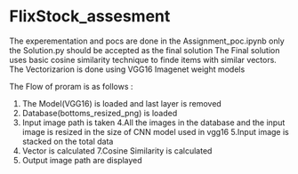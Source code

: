 # FlixStock_assesment
 The experementation and pocs are done in the Assignment_poc.ipynb
 only the Solution.py should be accepted as the final solution 
 The Final solution uses basic cosine similarity technique to finde items with similar vectors.
 The Vectorizarion is done using VGG16 Imagenet weight models
 
 
The Flow of proram is as follows :
1. The Model(VGG16) is loaded and last layer is removed 
2. Database(bottoms_resized_png) is loaded 
3. Input image path is taken
4.All the images in the database and the input image is resized in the size of CNN model used in vgg16
5.Input image is stacked on the total data
6. Vector is calculated
7.Cosine Similarity is calculated
8. Output image path are displayed
